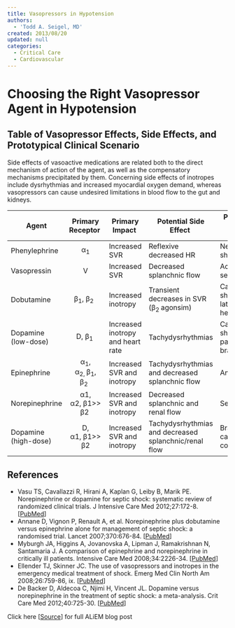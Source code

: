 ```yaml
---
title: Vasopressors in Hypotension
authors:
  - 'Todd A. Seigel, MD'
created: 2013/08/20
updated: null
categories:
  - Critical Care
  - Cardiovascular
---
```


# Choosing the Right Vasopressor Agent in Hypotension

## Table of Vasopressor Effects, Side Effects, and Prototypical Clinical Scenario

Side effects of vasoactive medications are related both to the direct mechanism of action of the agent, as well as the compensatory mechanisms precipitated by them. Concerning side effects of inotropes include dysrhythmias and increased myocardial oxygen demand, whereas vasopressors can cause undesired limitations in blood flow to the gut and kidneys.

| **Agent**            |                     **Primary Receptor**                     | **Primary Impact**                | **Potential Side Effect**                             | **Prototypical Clinical Scenario**              |
| -------------------- | :----------------------------------------------------------: | --------------------------------- | ----------------------------------------------------- | ----------------------------------------------- |
| Phenylephrine        |                         α<sub>1</sub>                        | Increased SVR                     | Reflexive decreased HR                                | Neurogenic shock                                |
| Vasopressin          |                               V                              | Increased SVR                     | Decreased splanchnic flow                             | Adjunct for septic shock                        |
| Dobutamine           |                β<sub>1</sub>, β<sub>2 </sub>                 | Increased inotropy                | Transient decreases in SVR (β<sub>2 </sub>agonsim)    | Cardiogenic shock from late-stage heart failure |
| Dopamine (low-dose)  |                       D, β<sub>1</sub>                       | Increased inotropy and heart rate | Tachydysrhythmias                                     | Cardiogenic shock, particularly if bradycardic  |
| Epinephrine          | α<sub>1</sub>, α<sub>2, </sub>β<sub>1</sub>, β<sub>2 </sub>  | Increased SVR and inotropy        | Tachydysrhythmias and decreased splanchnic flow       | Anaphylaxis                                     |
| Norepinephrine       |                       α1, α2, β1>> β2                        | Increased SVR and inotropy        | Decreased splanchnic and renal flow                   | Septic shock                                    |
| Dopamine (high-dose) |                        D, α1, β1>> β2                        | Increased SVR and inotropy        | Tachydysrhythmias and decreased splanchnic/renal flow | Bradycardic cardiovascular collapse             |

## References

- Vasu TS, Cavallazzi R, Hirani A, Kaplan G, Leiby B, Marik PE. Norepinephrine or dopamine for septic shock: systematic review of randomized clinical trials. J Intensive Care Med 2012;27:172-8. [[PubMed](http://www.ncbi.nlm.nih.gov/pubmed/21436167)]
- Annane D, Vignon P, Renault A, et al. Norepinephrine plus dobutamine versus epinephrine alone for management of septic shock: a randomised trial. Lancet 2007;370:676-84. [[PubMed](http://www.ncbi.nlm.nih.gov/pubmed/?term=17720019)]
- Myburgh JA, Higgins A, Jovanovska A, Lipman J, Ramakrishnan N, Santamaria J. A comparison of epinephrine and norepinephrine in critically ill patients. Intensive Care Med 2008;34:2226-34. [[PubMed](http://www.ncbi.nlm.nih.gov/pubmed/18654759)]
- Ellender TJ, Skinner JC. The use of vasopressors and inotropes in the emergency medical treatment of shock. Emerg Med Clin North Am 2008;26:759-86, ix. [[PubMed](http://www.ncbi.nlm.nih.gov/pubmed/18655944)]
- De Backer D, Aldecoa C, Njimi H, Vincent JL. Dopamine versus norepinephrine in the treatment of septic shock: a meta-analysis. Crit Care Med 2012;40:725-30. [[PubMed](http://www.ncbi.nlm.nih.gov/pubmed/22036860)]

Click here [[Source](https://www.aliem.com/2013/choosing-the-right-vasopressor-agent-in-hypotension/)] for full ALiEM blog post
